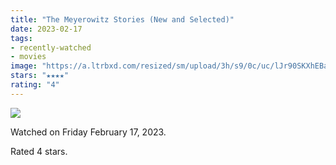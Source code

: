 ```yaml
---
title: "The Meyerowitz Stories (New and Selected)"
date: 2023-02-17
tags:
- recently-watched
- movies
image: "https://a.ltrbxd.com/resized/sm/upload/3h/s9/0c/uc/lJr90SKXhEBaSchymgzOrbC56kA-0-600-0-900-crop.jpg?v=513dea5c80"
stars: "★★★★"
rating: "4"
---
```


<div class="letterboxd-movie-data-content">
   <p><img src="https://a.ltrbxd.com/resized/sm/upload/3h/s9/0c/uc/lJr90SKXhEBaSchymgzOrbC56kA-0-600-0-900-crop.jpg?v=513dea5c80"/></p> <p>Watched on Friday February 17, 2023.</p> 
  <p>Rated 4 stars.<p>
  <div class="float-clear"></div>
</div>